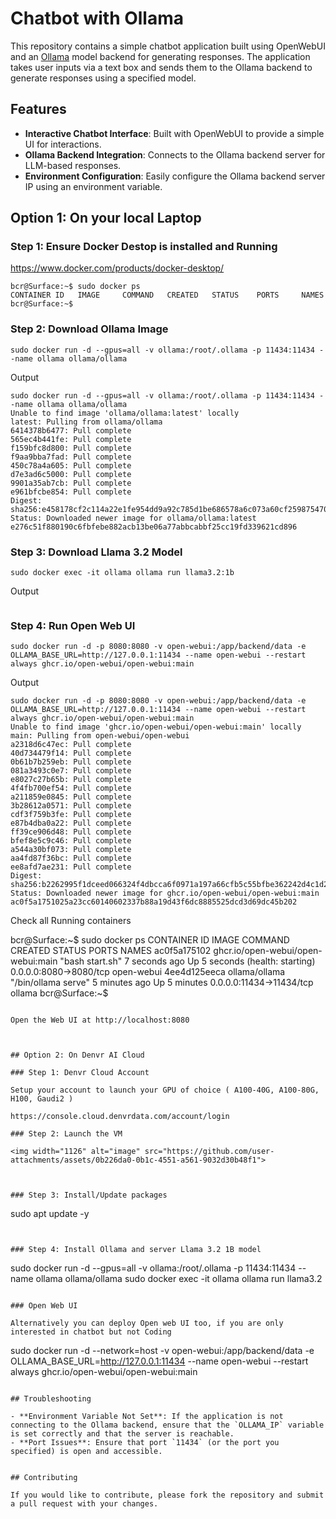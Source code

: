 
# Chatbot with Ollama

This repository contains a simple chatbot application built using OpenWebUI and an [Ollama](https://ollama.ai/) model backend for generating responses. The application takes user inputs via a text box and sends them to the Ollama backend to generate responses using a specified model.

## Features

- **Interactive Chatbot Interface**: Built with OpenWebUI to provide a simple UI for interactions.
- **Ollama Backend Integration**: Connects to the Ollama backend server for LLM-based responses.
- **Environment Configuration**: Easily configure the Ollama backend server IP using an environment variable.


## Option 1: On your local Laptop

### Step 1: Ensure Docker Destop is installed and Running

https://www.docker.com/products/docker-desktop/

```
bcr@Surface:~$ sudo docker ps
CONTAINER ID   IMAGE     COMMAND   CREATED   STATUS    PORTS     NAMES
bcr@Surface:~$
```

### Step 2: Download Ollama Image 

```
sudo docker run -d --gpus=all -v ollama:/root/.ollama -p 11434:11434 --name ollama ollama/ollama
```

Output

```
sudo docker run -d --gpus=all -v ollama:/root/.ollama -p 11434:11434 --name ollama ollama/ollama
Unable to find image 'ollama/ollama:latest' locally
latest: Pulling from ollama/ollama
6414378b6477: Pull complete
565ec4b441fe: Pull complete
f159bfc8d800: Pull complete
f9aa9bba7fad: Pull complete
450c78a4a605: Pull complete
d7e3ad6c5000: Pull complete
9901a35ab7cb: Pull complete
e961bfcbe854: Pull complete
Digest: sha256:e458178cf2c114a22e1fe954dd9a92c785d1be686578a6c073a60cf259875470
Status: Downloaded newer image for ollama/ollama:latest
e276c51f880190c6fbfebe882acb13be06a77abbcabbf25cc19fd339621cd896
```

### Step 3: Download Llama 3.2 Model

```
sudo docker exec -it ollama ollama run llama3.2:1b
```
Output

```

```

### Step 4: Run Open Web UI

```
sudo docker run -d -p 8080:8080 -v open-webui:/app/backend/data -e OLLAMA_BASE_URL=http://127.0.0.1:11434 --name open-webui --restart always ghcr.io/open-webui/open-webui:main
```

Output

```
sudo docker run -d -p 8080:8080 -v open-webui:/app/backend/data -e OLLAMA_BASE_URL=http://127.0.0.1:11434 --name open-webui --restart always ghcr.io/open-webui/open-webui:main
Unable to find image 'ghcr.io/open-webui/open-webui:main' locally
main: Pulling from open-webui/open-webui
a2318d6c47ec: Pull complete
40d734479f14: Pull complete
0b61b7b259eb: Pull complete
081a3493c0e7: Pull complete
e8027c27b65b: Pull complete
4f4fb700ef54: Pull complete
a211859e0845: Pull complete
3b28612a0571: Pull complete
cdf3f759b3fe: Pull complete
e87b4dba0a22: Pull complete
ff39ce906d48: Pull complete
bfef8e5c9c46: Pull complete
a544a30bf073: Pull complete
aa4fd87f36bc: Pull complete
ee8afd7ae231: Pull complete
Digest: sha256:b2262995f1dceed066324f4dbcca6f0971a197a66cfb5c55bfbe362242d4c1d2
Status: Downloaded newer image for ghcr.io/open-webui/open-webui:main
ac0f5a1751025a23cc60140602337b88a19d43f6dc8885525dcd3d69dc45b202
```

Check all Running containers

bcr@Surface:~$ sudo docker ps
CONTAINER ID   IMAGE                                COMMAND               CREATED         STATUS                            PORTS                      NAMES
ac0f5a175102   ghcr.io/open-webui/open-webui:main   "bash start.sh"       7 seconds ago   Up 5 seconds (health: starting)   0.0.0.0:8080->8080/tcp     open-webui
4ee4d125eeca   ollama/ollama                        "/bin/ollama serve"   5 minutes ago   Up 5 minutes                      0.0.0.0:11434->11434/tcp   ollama
bcr@Surface:~$
```

Open the Web UI at http://localhost:8080



## Option 2: On Denvr AI Cloud

### Step 1: Denvr Cloud Account

Setup your account to launch your GPU of choice ( A100-40G, A100-80G, H100, Gaudi2 )

https://console.cloud.denvrdata.com/account/login

### Step 2: Launch the VM

<img width="1126" alt="image" src="https://github.com/user-attachments/assets/0b226da0-0b1c-4551-a561-9032d30b48f1">



### Step 3: Install/Update packages

```
sudo apt update -y

```


### Step 4: Install Ollama and server Llama 3.2 1B model

```
sudo docker run -d --gpus=all -v ollama:/root/.ollama -p 11434:11434 --name ollama ollama/ollama
sudo docker exec -it ollama ollama run llama3.2
```

### Open Web UI

Alternatively you can deploy Open web UI too, if you are only interested in chatbot but not Coding

```
sudo docker run -d --network=host -v open-webui:/app/backend/data -e OLLAMA_BASE_URL=http://127.0.0.1:11434 --name open-webui --restart always ghcr.io/open-webui/open-webui:main
```

## Troubleshooting

- **Environment Variable Not Set**: If the application is not connecting to the Ollama backend, ensure that the `OLLAMA_IP` variable is set correctly and that the server is reachable.
- **Port Issues**: Ensure that port `11434` (or the port you specified) is open and accessible.


## Contributing

If you would like to contribute, please fork the repository and submit a pull request with your changes.

